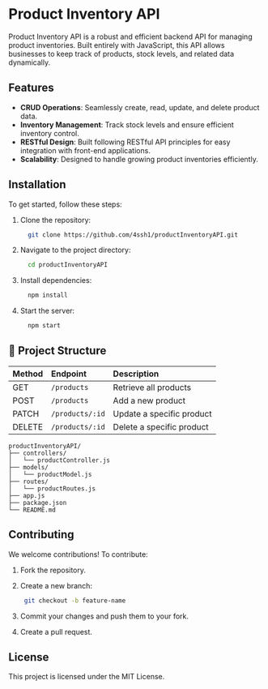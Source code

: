 # Product Inventory API

Product Inventory API is a robust and efficient backend API for managing product inventories. Built entirely with JavaScript, this API allows businesses to keep track of products, stock levels, and related data dynamically.

## Features

- **CRUD Operations**: Seamlessly create, read, update, and delete product data.
- **Inventory Management**: Track stock levels and ensure efficient inventory control.
- **RESTful Design**: Built following RESTful API principles for easy integration with front-end applications.
- **Scalability**: Designed to handle growing product inventories efficiently.

## Installation

To get started, follow these steps:

1. Clone the repository:
   ```bash
     git clone https://github.com/4ssh1/productInventoryAPI.git
   ```
   
2. Navigate to the project directory:
   ```bash
     cd productInventoryAPI
   ```

4. Install dependencies:
   ```bash
     npm install
   ```

6. Start the server:
   ```bash
     npm start
   ```

## 📂 Project Structure
| Method | Endpoint         | Description              |
|:-------|:------------------|:--------------------------|
| GET    | `/products`        | Retrieve all products     |
| POST   | `/products`        | Add a new product          |
| PATCH  | `/products/:id`    | Update a specific product  |
| DELETE | `/products/:id`    | Delete a specific product  |


```plaintext
productInventoryAPI/
├── controllers/
│   └── productController.js
├── models/
│   └── productModel.js
├── routes/
│   └── productRoutes.js
├── app.js
├── package.json
└── README.md
```



## Contributing
We welcome contributions! To contribute:

1. Fork the repository.
   
2. Create a new branch:
   ```bash
    git checkout -b feature-name
   ```

3. Commit your changes and push them to your fork.
4. Create a pull request.

## License
This project is licensed under the MIT License.


